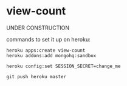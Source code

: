 view-count
==========

UNDER CONSTRUCTION

commands to set it up on heroku:

```
heroku apps:create view-count
heroku addons:add mongohq:sandbox

heroku config:set SESSION_SECRET=change_me

git push heroku master
```
